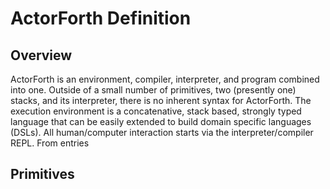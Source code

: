 # ActorForth Definition

## Overview

ActorForth is an environment, compiler, interpreter, and program combined into one.
Outside of a small number of primitives, two (presently one) stacks, and its interpreter, there is no inherent syntax for ActorForth.
The execution environment is a concatenative, stack based, strongly typed language that can be easily extended to build domain specific languages (DSLs).
All human/computer interaction starts via the interpreter/compiler REPL. From entries

## Primitives